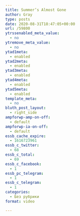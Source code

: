 ```yaml
---
title: Summer’s Almost Gone
author: Gray
type: posts
date: 2020-08-31T18:47:05+00:00
url: /59800
ytrssenabled_meta_value:
  - no
ytremove_meta_value:
  - no
ytad1meta:
  - enabled
ytad2meta:
  - enabled
ytad3meta:
  - enabled
ytad4meta:
  - enabled
ytad5meta:
  - enabled
template_meta:
  - no
bluth_post_layout:
  - right_side
ampforwp-amp-on-off:
  - default
ampforwp-ia-on-off:
  - default
essb_cache_expire:
  - 1616723961
essb_c_twitter:
  - 68
essb_c_total:
  - 69
essb_c_facebook:
  - 1
essb_pc_telegram:
  - 1
essb_c_telegram:
  - 1
categories:
  - Без рубрики
format: video

---
```






<figure class="wp-block-embed-youtube wp-block-embed is-type-rich is-provider-вставить-обработчик wp-embed-aspect-4-3 wp-has-aspect-ratio">

<div class="wp-block-embed__wrapper">
  <span class="embed-youtube" style="text-align:center; display: block;"></span>
</figure>